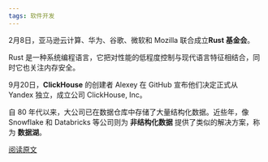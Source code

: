 ```yaml
---
tags: 软件开发
---
```




2月8日，亚马逊云计算、华为、谷歌、微软和 Mozilla 联合成立**Rust 基金会**。

Rust 是一种系统编程语言，它把对性能的低程度控制与现代语言特征相结合，同时它也关注内存安全。

9月20日，**ClickHouse** 的创建者 Alexey 在 GitHub 宣布他们决定正式从 Yandex 独立，成立公司 ClickHouse, Inc。

自 80 年代以来，大公司已在数据仓库中存储了大量结构化数据。近些年，像 Snowflake 和 Databricks 等公司则为 **非结构化数据** 提供了类似的解决方案，称为 **数据湖**。

[阅读原文](https://mp.weixin.qq.com/s/RX145BxA0PzKa7IL7qOcrA)

